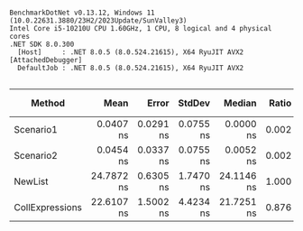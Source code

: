 ```

BenchmarkDotNet v0.13.12, Windows 11 (10.0.22631.3880/23H2/2023Update/SunValley3)
Intel Core i5-10210U CPU 1.60GHz, 1 CPU, 8 logical and 4 physical cores
.NET SDK 8.0.300
  [Host]     : .NET 8.0.5 (8.0.524.21615), X64 RyuJIT AVX2 [AttachedDebugger]
  DefaultJob : .NET 8.0.5 (8.0.524.21615), X64 RyuJIT AVX2


```
| Method          | Mean       | Error     | StdDev    | Median     | Ratio | RatioSD | Gen0   | Allocated | Alloc Ratio |
|---------------- |-----------:|----------:|----------:|-----------:|------:|--------:|-------:|----------:|------------:|
| Scenario1       |  0.0407 ns | 0.0291 ns | 0.0755 ns |  0.0000 ns | 0.002 |    0.00 |      - |         - |        0.00 |
| Scenario2       |  0.0454 ns | 0.0337 ns | 0.0755 ns |  0.0052 ns | 0.002 |    0.00 |      - |         - |        0.00 |
| NewList         | 24.7872 ns | 0.6305 ns | 1.7470 ns | 24.1146 ns | 1.000 |    0.00 | 0.0280 |      88 B |        1.00 |
| CollExpressions | 22.6107 ns | 1.5002 ns | 4.4234 ns | 21.7251 ns | 0.876 |    0.15 | 0.0255 |      80 B |        0.91 |
